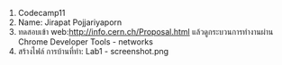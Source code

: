 1. Codecamp11
2. Name: Jirapat Pojjariyaporn
3. ทดสอบเข้า web:http://info.cern.ch/Proposal.html
แล้วดูกระบวนการทำงานผ่าน Chrome Developer Tools - networks
4. สร้างไฟล์ การบ้านที่ทำ: Lab1 - screenshot.png

